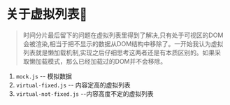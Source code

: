 # 关于虚拟列表:date:

>时间分片最后留下的问题在虚拟列表里得到了解决,只有处于可视区的DOM会被渲染,相当于把不显示的数据从DOM结构中移除了。一开始我认为虚拟列表就是懒加载机制,实现之后仔细思考这两者还是有本质区别的。如果采取懒加载模式，那么已经加载过的DOM并不会移除。


 1. `mock.js`           -- 模拟数据
 2. `virtual-fixed.js`         -- 内容定高的虚拟列表
 3. `virtual-not-fixed.js`       --内容高度不定的虚拟列表

